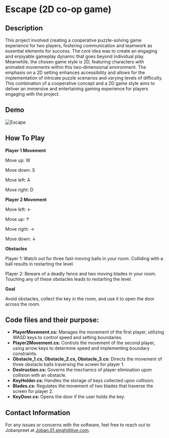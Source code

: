 # **Escape (2D co-op game)**

## **Description**

This project involved creating a cooperative puzzle-solving game experience for two players, fostering communication and teamwork as essential elements for success. The core idea was to create an engaging and enjoyable gameplay dynamic that goes beyond individual play. Meanwhile, the chosen game style is 2D, featuring characters with animated movements within this two-dimensional environment. The emphasis on a 2D setting enhances accessibility and allows for the implementation of intricate puzzle scenarios and varying levels of difficulty. This combination of a cooperative concept and a 2D game style aims to deliver an immersive and entertaining gaming experience for players engaging with the project.

## **Demo**
![Escape](https://github.com/Jobanpreet0/Escape/assets/66274737/91b15ee6-3e2a-473b-a436-dfa2c12bf403)

## **How To Play**

**Player 1 Movement**

Move up: W

Move down: S

Move left: A

Move right: D

**Player 2 Movement**

Move left: ←

Move up: ↑

Move right: →

Move down: ↓

**Obstacles**

Player 1: Watch out for three fast-moving balls in your room. Colliding with a ball results in restarting the level.

Player 2: Beware of a deadly fence and two moving blades in your room. Touching any of these obstacles leads to restarting the level.

**Goal**

Avoid obstacles, collect the key in the room, and use it to open the door across the room.

## **Code files and their purpose:**

- **PlayerMovement.cs:** Manages the movement of the first player, utilizing WASD keys to control speed and setting boundaries.
- **Player2Movement.cs:** Controls the movement of the second player, using arrow keys to determine speed and implementing boundary constraints.
- **Obstacle\_1.cs, Obstacle\_2.cs, Obstacle\_3.cs:** Directs the movement of three obstacle balls traversing the screen for player 1.
- **Destruction.cs:** Governs the mechanics of player elimination upon collision with an obstacle.
- **KeyHolder.cs:** Handles the storage of keys collected upon collision.
- **Blades.cs:** Regulates the movement of two blades that traverse the screen for player 2.
- **KeyDoor.cs:** Opens the door if the user holds the key.

## **Contact Information**

For any issues or concerns with the software, feel free to reach out to Jobanpreet at Joban.01.singh@live.com.
